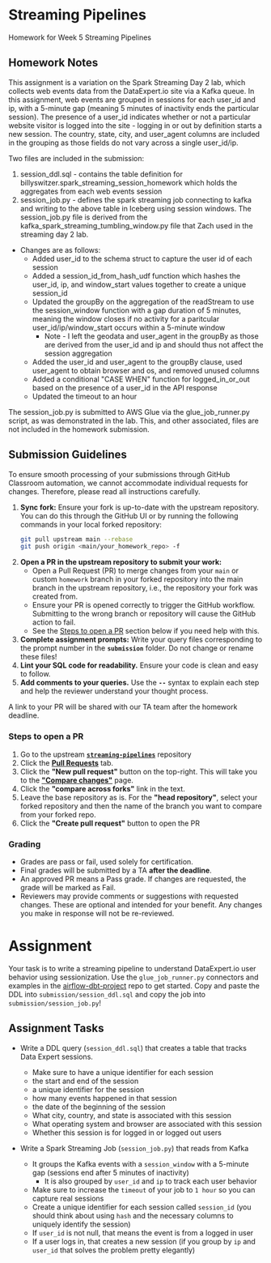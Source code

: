 # Streaming Pipelines
Homework for Week 5 Streaming Pipelines

## Homework Notes

This assignment is a variation on the Spark Streaming Day 2 lab, which collects web events data from the DataExpert.io site via a Kafka queue. In this assignment, web events are grouped in sessions for each user_id and ip, with a 5-minute gap (meaning 5 minutes of inactivity ends the particular session). The presence of a user_id indicates whether or not a particular website visitor is logged into the site - logging in or out by definition starts a new session. The country, state, city, and user_agent columns are included in the grouping as those fields do not vary across a single user_id/ip. 

Two files are included in the submission:

1. session_ddl.sql - contains the table definition for billyswitzer.spark_streaming_session_homework which holds the aggregates from each web events session
2. session_job.py - defines the spark streaming job connecting to kafka and writing to the above table in Iceberg using session windows. The session_job.py file is derived from the kafka_spark_streaming_tumbling_window.py file that Zach used in the streaming day 2 lab.
  - Changes are as follows:
    - Added user_id to the schema struct to capture the user id of each session
    - Added a session_id_from_hash_udf function which hashes the user_id, ip, and window_start values together to create a unique session_id
    - Updated the groupBy on the aggregation of the readStream to use the session_window function with a gap duration of 5 minutes, meaning the window closes if no activity for a  paritcular user_id/ip/window_start occurs within a 5-minute window
      - Note - I left the geodata and user_agent in the groupBy as those are derived from the user_id and ip and should thus not affect the session aggregation
    - Added the user_id and user_agent to the groupBy clause, used user_agent to obtain browser and os, and removed unused columns
    - Added a conditional "CASE WHEN" function for logged_in_or_out based on the presence of a user_id in the API response
    - Updated the timeout to an hour

The session_job.py is submitted to AWS Glue via the glue_job_runner.py script, as was demonstrated in the lab. This, and other associated, files are not included in the homework submission.

## Submission Guidelines

To ensure smooth processing of your submissions through GitHub Classroom automation, we cannot accommodate individual requests for changes. Therefore, please read all instructions carefully.

1. **Sync fork:** Ensure your fork is up-to-date with the upstream repository. You can do this through the GitHub UI or by running the following commands in your local forked repository:
    ```bash
    git pull upstream main --rebase
    git push origin <main/your_homework_repo> -f
    ```
2. **Open a PR in the upstream repository to submit your work:**
    - Open a Pull Request (PR) to merge changes from your `main` or custom `homework` branch in your forked repository into the main branch in the upstream repository, i.e., the repository your fork was created from.
    - Ensure your PR is opened correctly to trigger the GitHub workflow. Submitting to the wrong branch or repository will cause the GitHub action to fail.
    - See the [Steps to open a PR](#steps-to-open-a-pr) section below if you need help with this.
3. **Complete assignment prompts:** Write your query files corresponding to the prompt number in the **`submission`** folder. Do not change or rename these files!
4. **Lint your SQL code for readability.** Ensure your code is clean and easy to follow.
5. **Add comments to your queries.** Use the **`--`** syntax to explain each step and help the reviewer understand your thought process. 

A link to your PR will be shared with our TA team after the homework deadline.

### Steps to open a PR
  1. Go to the upstream [**`streaming-pipelines`**](https://github.com/DataExpert-ZachWilson-V4/streaming-pipelines) repository
  2. Click the [**Pull Requests**](https://github.com/DataExpert-ZachWilson-V4/streaming-pipelines/pulls) tab.
  3. Click the **"New pull request"** button on the top-right. This will take you to the [**"Compare changes"**](https://github.com/DataExpert-ZachWilson-V4/streaming-pipelines/compare) page.
  4. Click the **"compare across forks"** link in the text.
  5. Leave the base repository as is. For the **"head repository"**, select your forked repository and then the name of the branch you want to compare from your forked repo.
  6. Click the **"Create pull request"** button to open the PR

### Grading
  - Grades are pass or fail, used solely for certification.
  - Final grades will be submitted by a TA **after the deadline**.
  - An approved PR means a Pass grade. If changes are requested, the grade will be marked as Fail.
  - Reviewers may provide comments or suggestions with requested changes. These are optional and intended for your benefit. Any changes you make in response will not be re-reviewed.

Assignment
==================

Your task is to write a streaming pipeline to understand DataExpert.io user behavior using sessionization. 
Use the `glue_job_runner.py` connectors and examples in the [airflow-dbt-project](https://github.com/DataExpert-io/airflow-dbt-project) repo to get started. Copy and paste the DDL into `submission/session_ddl.sql` and copy the job into `submission/session_job.py`!

## Assignment Tasks

- Write a DDL query (`session_ddl.sql`) that creates a table that tracks Data Expert sessions. 
  - Make sure to have a unique identifier for each session
  - the start and end of the session
  - a unique identifier for the session
  - how many events happened in that session
  - the date of the beginning of the session
  - What city, country, and state is associated with this session
  - What operating system and browser are associated with this session
  - Whether this session is for logged in or logged out users

  
- Write a Spark Streaming Job (`session_job.py`) that reads from Kafka
  - It groups the Kafka events with a `session_window` with a 5-minute gap (sessions end after 5 minutes of inactivity)
    - It is also grouped by `user_id` and `ip` to track each user behavior
  - Make sure to increase the `timeout` of your job to `1 hour` so you can capture real sessions
  - Create a unique identifier for each session called `session_id` (you should think about using `hash` and the necessary columns to uniquely identify the session)
  - If `user_id` is not null, that means the event is from a logged in user
  - If a user logs in, that creates a new session (if you group by `ip` and `user_id` that solves the problem pretty elegantly)